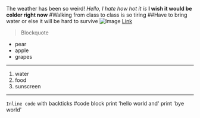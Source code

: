 The weather has been so weird!
*Hello, I hate how hot it is*
**I wish it would be colder right now**
#Walking from class to class is so tiring
##Have to bring water or else it will be hard to survive
![Image](http://url/a.png)
[Link](http://a.com)
>Blockquote
- pear 
- apple
- grapes
---
1. water 
2. food
3. sunscreen 
---
`Inline code` with backticks
#code block
print 'hello world and'
print 'bye world'
